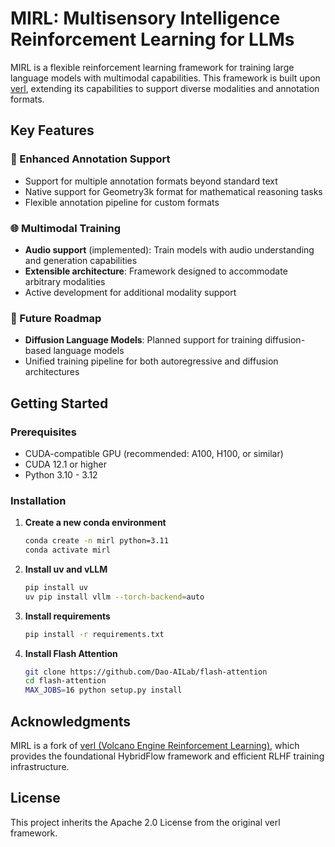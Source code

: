 # MIRL: Multisensory Intelligence Reinforcement Learning for LLMs

MIRL is a flexible reinforcement learning framework for training large language models with multimodal capabilities. This framework is built upon [verl](https://github.com/volcengine/verl), extending its capabilities to support diverse modalities and annotation formats.

## Key Features

### 🎯 Enhanced Annotation Support
- Support for multiple annotation formats beyond standard text
- Native support for Geometry3k format for mathematical reasoning tasks
- Flexible annotation pipeline for custom formats

### 🌐 Multimodal Training
- **Audio support** (implemented): Train models with audio understanding and generation capabilities
- **Extensible architecture**: Framework designed to accommodate arbitrary modalities
- Active development for additional modality support

### 🚀 Future Roadmap
- **Diffusion Language Models**: Planned support for training diffusion-based language models
- Unified training pipeline for both autoregressive and diffusion architectures

## Getting Started

### Prerequisites
- CUDA-compatible GPU (recommended: A100, H100, or similar)
- CUDA 12.1 or higher
- Python 3.10 - 3.12

### Installation

1. **Create a new conda environment**
   ```bash
   conda create -n mirl python=3.11
   conda activate mirl
   ```

2. **Install uv and vLLM**
   ```bash
   pip install uv
   uv pip install vllm --torch-backend=auto
   ```

3. **Install requirements**
   ```bash
   pip install -r requirements.txt
   ```

4. **Install Flash Attention**
   ```bash
   git clone https://github.com/Dao-AILab/flash-attention
   cd flash-attention
   MAX_JOBS=16 python setup.py install
   ```

## Acknowledgments

MIRL is a fork of [verl (Volcano Engine Reinforcement Learning)](https://github.com/volcengine/verl), which provides the foundational HybridFlow framework and efficient RLHF training infrastructure.

## License

This project inherits the Apache 2.0 License from the original verl framework.
